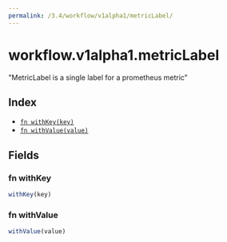 ```yaml
---
permalink: /3.4/workflow/v1alpha1/metricLabel/
---
```


# workflow.v1alpha1.metricLabel

"MetricLabel is a single label for a prometheus metric"

## Index

* [`fn withKey(key)`](#fn-withkey)
* [`fn withValue(value)`](#fn-withvalue)

## Fields

### fn withKey

```ts
withKey(key)
```



### fn withValue

```ts
withValue(value)
```

